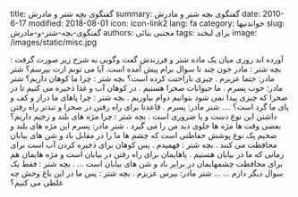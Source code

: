 title: گفتگوی بچه شتر و مادرش
summary: گفتگوی بچه شتر و مادرش
date: 2010-6-17
modified: 2018-08-01
icon:  icon-link2
lang: fa
category: خواندنیها
slug: گفتگوی-بچه-شتر-و-مادرش
authors: مجتبی بنائی
tags: برای لبخند
image: /images/static/misc.jpg

آورده اند روزی  میان  یک  ماده  شتر  و  فرزندش  گفت  وگویی  به شرح زیر  صورت  گرفت :  بچه  شتر : مادر  جون  چند  تا  سوال  برام  پیش  آمده  است. آیا  می  تونم  ازت  بپرسم؟   شتر مادر: حتما عزیزم . چیزی  ناراحتت  کرده  است؟   بچه  شتر : چرا  ما  کوهان  داریم؟   شتر مادر: خوب پسرم . ما  حیوانات  صحرا هستیم . در  کوهان  آب  و  غذا  ذخیره  می  کنیم  تا  در  صحرا  که  چیزی  پیدا  نمی  شود بتوانیم  دوام  بیاوریم .  بچه  شتر : چرا  پاهای  ما  دراز  و  کف  و  پای  ما  گرد  است؟ ....  شتر مادر: پسرم . قاعدتا  برای  راه  رفتن  در  صحرا  و  تندتر راه رفتن داشتن این  نوع  دست  و  پا  ضروری  است .  بچه  شتر : چرا  مژه  های  بلند  و  زخیم  داریم؟  بعضی  وقت  ها  مژه  ها  جلوی  دید  من  را  می  گیرد .  شتر  مادر: پسرم  این  مژه  های  بلند  و  ضخیم  یک  نوع  پوشش  حفاظتی  است  که  چشم  ها  ما  را در مقابل باد و شن های  بیابان  محافظت  می  کنند .  بچه  شتر : فهمیدم . پس  کوهان  برای  ذخیره  کردن  آب  است  برای  زمانی  که  ما  در  بیابان  هستیم . پاهایمان  برای  راه  رفتن  در  بیابان  است  و  مژه  هایمان  هم  برای  محافظت  چشمهایمان  در  برابر باد و شن های  بیابان  است ... .  بچه  شتر : فقط  یک  سوال  دیگر  دارم ... ...  شتر مادر: بپرس  عزیزم .  بچه  شتر : پس  ما  در  این  باغ  وحش  چه  غلطی  می  کنیم؟